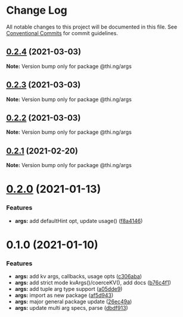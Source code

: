 # Change Log

All notable changes to this project will be documented in this file.
See [Conventional Commits](https://conventionalcommits.org) for commit guidelines.

## [0.2.4](https://github.com/thi-ng/umbrella/compare/@thi.ng/args@0.2.3...@thi.ng/args@0.2.4) (2021-03-03)

**Note:** Version bump only for package @thi.ng/args





## [0.2.3](https://github.com/thi-ng/umbrella/compare/@thi.ng/args@0.2.2...@thi.ng/args@0.2.3) (2021-03-03)

**Note:** Version bump only for package @thi.ng/args





## [0.2.2](https://github.com/thi-ng/umbrella/compare/@thi.ng/args@0.2.1...@thi.ng/args@0.2.2) (2021-03-03)

**Note:** Version bump only for package @thi.ng/args





## [0.2.1](https://github.com/thi-ng/umbrella/compare/@thi.ng/args@0.2.0...@thi.ng/args@0.2.1) (2021-02-20)

**Note:** Version bump only for package @thi.ng/args





# [0.2.0](https://github.com/thi-ng/umbrella/compare/@thi.ng/args@0.1.0...@thi.ng/args@0.2.0) (2021-01-13)


### Features

* **args:** add defaultHint opt, update usage() ([f8a4146](https://github.com/thi-ng/umbrella/commit/f8a414605a0d5c93fcef83ab931911c6c2f39f7d))





# 0.1.0 (2021-01-10)


### Features

* **args:** add kv args, callbacks, usage opts ([c306aba](https://github.com/thi-ng/umbrella/commit/c306abac31dc03bb15a19c36192ee5c07afa1063))
* **args:** add strict mode kvArgs()/coerceKV(), add docs ([b76c4f1](https://github.com/thi-ng/umbrella/commit/b76c4f11ddbe3b7c1a195a93ceed3a953666ef5d))
* **args:** add tuple arg type support ([a05dde9](https://github.com/thi-ng/umbrella/commit/a05dde957be54ae7ed6aeab8233bff0d8573c675))
* **args:** import as new package ([af5d943](https://github.com/thi-ng/umbrella/commit/af5d943153b3012be04ed0e9a044ee944465d035))
* **args:** major general package update ([26ec49a](https://github.com/thi-ng/umbrella/commit/26ec49afc0fa389b7a2551b116a85d95df4aaeee))
* **args:** update multi arg specs, parse ([dbdf913](https://github.com/thi-ng/umbrella/commit/dbdf913b4ed730c2c07246c24ecbafb32d9dc37e))
